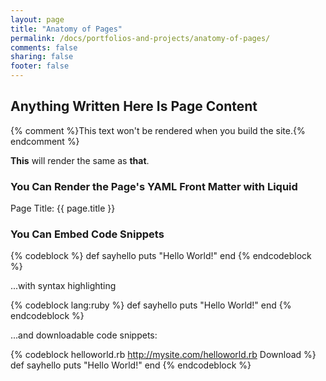 ```yaml
---
layout: page
title: "Anatomy of Pages"
permalink: /docs/portfolios-and-projects/anatomy-of-pages/
comments: false
sharing: false
footer: false
---
```

<h2> Anything Written Here Is Page Content </h2>
{% comment %}This text won't be rendered when you build the site.{% endcomment %}

<strong>This</strong> will render the same as **that**.

### You Can Render the Page's YAML Front Matter with Liquid

Page Title: {{ page.title }}    

### You Can Embed Code Snippets

{% codeblock %} 
def sayhello
    puts "Hello World!"
end
{% endcodeblock %}

...with syntax highlighting

{% codeblock lang:ruby %}
def sayhello
    puts "Hello World!"
end
{% endcodeblock %}

...and downloadable code snippets:

{% codeblock helloworld.rb http://mysite.com/helloworld.rb Download %}
    def sayhello
        puts "Hello World!"
    end
{% endcodeblock %}
